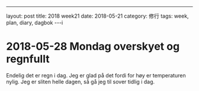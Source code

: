 ---
layout: post
title: 2018 week21
date: 2018-05-21
category: 修行
tags: week, plan, diary, dagbok
---i
# 2018-05-28 Mondag overskyet og regnfullt
Endelig det er regn i dag. Jeg er glad på det fordi for høy er temperaturen nylig. Jeg er sliten helle dagen, så gå jeg til sover tidlig i dag.


